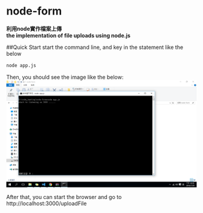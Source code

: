 # node-form
<b>利用node實作檔案上傳</b><br/>
<b>the implementation of file uploads using node.js</b>

##Quick Start
start the command line, and key in the statement like the below
```sh
node app.js
```

Then, you should see the image like the below:
<img src="https://github.com/Yu-Che-Gao/node-form/blob/master/screenshots/cmd.png">

After that, you can start the browser and go to http://localhost:3000/uploadFile
